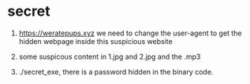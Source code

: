 # secret

1. https://weratepups.xyz we need to change the user-agent to get the hidden webpage inside this suspicious
website

2. some suspicous content in 1.jpg and 2.jpg and the .mp3

3. ./secret_exe, there is a password hidden in the binary code. 
